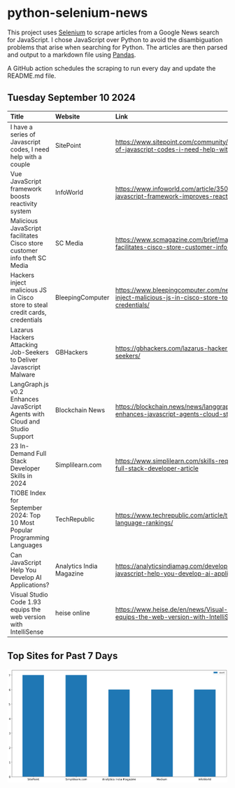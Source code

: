 # python-selenium-news

This project uses [Selenium](https://www.seleniumhq.org/) to scrape articles from a Google News search for JavaScript.
I chose JavaScript over Python to avoid the disambiguation problems that arise when searching for Python.
The articles are then parsed and output to a markdown file using [Pandas](https://pandas.pydata.org/).

A GitHub action schedules the scraping to run every day and update the README.md file.

## Tuesday September 10 2024


| Title                                                                         | Website                  | Link                                                                                                                         |
|:------------------------------------------------------------------------------|:-------------------------|:-----------------------------------------------------------------------------------------------------------------------------|
| I have a series of Javascript codes, I need help with a couple                | SitePoint                | https://www.sitepoint.com/community/t/i-have-a-series-of-javascript-codes-i-need-help-with-a-couple/456246                   |
| Vue JavaScript framework boosts reactivity system                             | InfoWorld                | https://www.infoworld.com/article/3506994/vue-javascript-framework-improves-reactivity-system.html                           |
| Malicious JavaScript facilitates Cisco store customer info theft  SC Media    | SC Media                 | https://www.scmagazine.com/brief/malicious-javascript-facilitates-cisco-store-customer-info-theft                            |
| Hackers inject malicious JS in Cisco store to steal credit cards, credentials | BleepingComputer         | https://www.bleepingcomputer.com/news/security/hackers-inject-malicious-js-in-cisco-store-to-steal-credit-cards-credentials/ |
| Lazarus Hackers Attacking Job-Seekers to Deliver Javascript Malware           | GBHackers                | https://gbhackers.com/lazarus-hackers-attacking-job-seekers/                                                                 |
| LangGraph.js v0.2 Enhances JavaScript Agents with Cloud and Studio Support    | Blockchain News          | https://blockchain.news/news/langgraph-js-v0-2-enhances-javascript-agents-cloud-studio                                       |
| 23 In-Demand Full Stack Developer Skills in 2024                              | Simplilearn.com          | https://www.simplilearn.com/skills-required-to-become-a-full-stack-developer-article                                         |
| TIOBE Index for September 2024: Top 10 Most Popular Programming Languages     | TechRepublic             | https://www.techrepublic.com/article/tiobe-index-language-rankings/                                                          |
| Can JavaScript Help You Develop AI Applications?                              | Analytics India Magazine | https://analyticsindiamag.com/developers-corner/can-javascript-help-you-develop-ai-applications/                             |
| Visual Studio Code 1.93 equips the web version with IntelliSense              | heise online             | https://www.heise.de/en/news/Visual-Studio-Code-1-93-equips-the-web-version-with-IntelliSense-9862109.html                   |
## Top Sites for Past 7 Days

![Graph of Top Sites](https://raw.githubusercontent.com/dan-mba/python-selenium-news/main/last-week.png)
